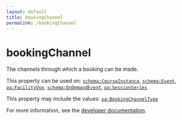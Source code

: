```yaml
---
layout: default
title: bookingChannel
permalink: /bookingChannel
---
```


# bookingChannel
The channels through which a booking can be made.

This property can be used on: [`schema:CourseInstance`](https://schema.org/CourseInstance), [`schema:Event`](https://schema.org/Event), [`oa:FacilityUse`](https://openactive.io/FacilityUse), [`schema:OnDemandEvent`](https://schema.org/OnDemandEvent), [`oa:SessionSeries`](https://openactive.io/SessionSeries)

This property may include the values: [`oa:BookingChannelType`](https://openactive.io/BookingChannelType)

For more information, see the [developer documentation](https://developer.openactive.io/data-model/types/).